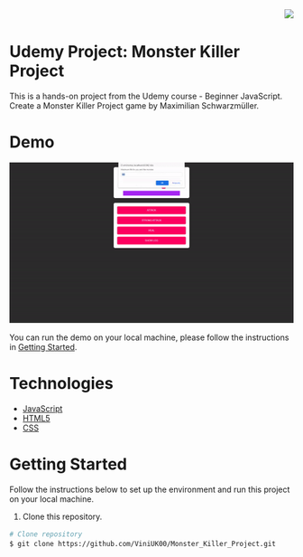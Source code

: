 <div align="right">
  <img src="https://img.shields.io/badge/Completion-100%25-blue.svg" />
  </a>
</div>

# Udemy Project: Monster Killer Project
This is a hands-on project from the Udemy course - Beginner JavaScript. Create a Monster Killer Project game by Maximilian Schwarzmüller.

# Demo

<div align="center">
  <img src="monster-demo.gif" />
</div>

You can run the demo on your local machine, please follow the instructions in [Getting Started](#getting-started).

# Technologies

- [JavaScript](https://www.javascript.com/)
- [HTML5](https://html.com/)
- [CSS](https://web.dev/learn/css/)

# Getting Started

Follow the instructions below to set up the environment and run this project on your local machine.

1. Clone this repository.

```bash
# Clone repository
$ git clone https://github.com/ViniUK00/Monster_Killer_Project.git
```
